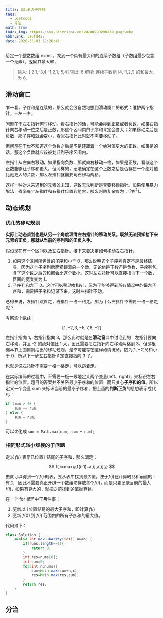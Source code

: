 ```yaml
---
title: 53.最大子序和
tags:
  - Leetcode
  - 算法
math: true
index_img: https://oss.kherrisan.cn/20200509200343.png/webp
abbrlink: 396fd427
date: 2020-05-03 12:26:46
---
```


给定一个整数数组 nums ，找到一个具有最大和的连续子数组（子数组最少包含一个元素），返回其最大和。

> 输入: [-2,1,-3,4,-1,2,1,-5,4]
> 输出: 6
> 解释: 连续子数组 [4,-1,2,1] 的和最大，为 6。

<!-- more -->

## 滑动窗口

乍一看，子序和是连续的，那么就会很自然地想到滑动窗口的形式：维护两个指针，一左一右。

问题在于左右指针何时移动。看右指针的话，可能会碰到正数或者负数，如果右指针向右移动一位之后是正数，那这个区间内的子序和肯定会变大；如果移动之后是负数，那子序和就会变小，看似右指针此时就不需要移动了。

但问题在于你不知道这个负数之后是不是还跟着一个绝对值更大的正数，如果是的话，那这个负数就应该被划归到子序区间内。

左指针从左向右移动，如果指向负数，那就向右移动一格，如果是正数，看似这个正数能够让子序和更大，但同样的，无法确定在这个正数之后是否存在一个绝对值比他更大的负数，那么左指针就需要向右移动两格。

这样一种对未来遇到的元素的未知，导致无法判断是否要移动指针。如果使用暴力解法，枚举每个左指针和右指针位置的组合，那么时间复杂度为：$O(n^2)$。

## 动态规划

### 优化的移动规则

**实际上动态规划也是从另一个角度理清左右指针的移动关系。既然无法预知接下来元素的正负，那就从当前的序列和的正负入手。**

假设现在有一个区间以及左右指针。接下来要决定如何移动左右指针。

1. 如果这个区间所包含的子序和小于 0，那么说明这个子序列肯定不是最终结果，因为这个子序列后面紧跟着的一个数，无论他是正数还是负数，子序列包含了这个数之后的和都会比这个数小。这时左右指针可以直接指向下一个数，区间的宽度变为 1。
2. 子序列和大于 0。这时可以移动右指针，但为了能够得到所有情况中的最大子序和，需要把子序和记录下来。这时左指针不动。

总得来说，左指针跳着走，右指针一格一格走。那为什么左指针不需要一格一格走呢？

考察这个数组：

$$[1, -2, 3, -5, 7, 8, -2]$$

左指针指向 1，右指针指向 3，那么此时就是在**滑动窗口**中讨论到的：左指针要向右移动，并且 -2 的绝对值比 1 大，因此需要把左指针向右移动两格到 3。但是根据本节上面刚刚给出的移动规则，是不可能存在这样的情况的，因为$[1, -2]$的和小于 0，所以下一步左右指针肯定直接指向 3 了。

也就是说左指针不需要一格一格走，可以跳着走。

在实际编码的过程中，不需要一板一眼地定义两个变量(left、right)，来标识左右指针的位置。题目的答案并不关系最小子序和的位置，而只关心**子序和的值**。所以定义一个变量 sum 来标识当前的最小子序和。把上面的**判断正负**的思想表示成代码：

```java
if (num > 0) {
    sum += num;
} else {
    sum = num;
}
```

可以优化成 ``sum = Math.max(num, sum + num);``

### 相同形式较小规模的子问题

定义 $f(i)$ 表示已位置 i 结尾的子序和，那么满足：

$$
f(i)=max\\{f(i-1)+a[i],a[i]\\}
$$

由此可以得到一个$f(i)$的表，要从表中找到最大值。由于$f(i)$在计算时只和前面的 i 有关，因此不需要真正开辟一个数组来存放每个$f(i)$，而是只要记录当前的最大$f(i)$，如果有更大的，就把之前找到的值抛弃掉。

在一个 for 循环中干两件事：

1. 更新以 i 位置结尾的最大子序和，即计算 $f(i)$
2. 更新 $f(0)$ 到 $f(i)$ 范围内的所有子序和的最大值。

代码如下：

```java
class Solution {
    public int maxSubArray(int[] nums) {
        if(nums.length==0){
            return 0;
        }
        int res=nums[0];
        int sum=0;
        for(int n:nums){
            sum=Math.max(sum+n,n);
            res=Math.max(res,sum);
        }
        return res;
    }
}
```

## 分治